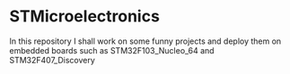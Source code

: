 # STMicroelectronics
In this repository I shall work on some funny projects and deploy them on embedded boards such as STM32F103_Nucleo_64 and STM32F407_Discovery 
